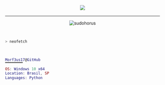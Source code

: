 <h1 align="center">
    <img src="https://readme-typing-svg.herokuapp.com/?font=Righteous&color=FFFFFF&size=35&center=true&vCenter=true&width=500&height=70&duration=4000&lines=Hi!+👋;+I'm+M0rf3us17!;" />
</h1>

<hr>
<p align="center">
  <img src="https://komarev.com/ghpvc/?username=Morf3us17&label=Profile%20views&color=blueviolet&style=flat" alt="sudohorus" />
</p>
<br>

```zsh
> neofetch
```
<br>

```lua
Morf3us17@GitHub
▔▔▔▔▔▔▔▔
OS: Windows 10 x64
Location: Brasil, SP
Languages: Python
```
